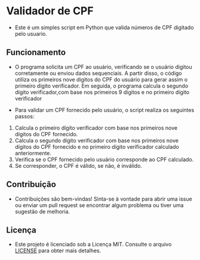 # Validador de CPF

- Este é um simples script em Python que valida números de CPF digitado pelo usuario.

## Funcionamento

- O programa solicita um CPF ao usuário, verificando se o usuário digitou corretamente ou enviou dados sequenciais. A partir disso, o código utiliza os primeiros nove digitos do CPF do usuário para gerar assim o primeiro dígito verificador. Em seguida, o programa calcula o segundo dígito verificador,com base nos primeiros 9 digitos e no primeiro dígito verificador

- Para validar um CPF fornecido pelo usuário, o script realiza os seguintes passos:

1. Calcula o primeiro dígito verificador com base nos primeiros nove dígitos do CPF fornecido.
2. Calcula o segundo dígito verificador com base nos primeiros nove dígitos do CPF fornecido e no primeiro dígito verificador calculado anteriormente.
3. Verifica se o CPF fornecido pelo usuário corresponde ao CPF calculado.
4. Se corresponder, o CPF é válido, se não, é inválido.

## Contribuição

- Contribuições são bem-vindas! Sinta-se à vontade para abrir uma issue ou enviar um pull request se encontrar algum problema ou tiver uma sugestão de melhoria.

## Licença

- Este projeto é licenciado sob a Licença MIT. Consulte o arquivo [LICENSE](LICENSE) para obter mais detalhes.

